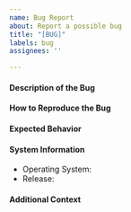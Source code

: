 ```yaml
---
name: Bug Report
about: Report a possible bug
title: "[BUG]"
labels: bug
assignees: ''

---
```


#### Description of the Bug

#### How to Reproduce the Bug

#### Expected Behavior

#### System Information

- Operating System:
- Release:

#### Additional Context

